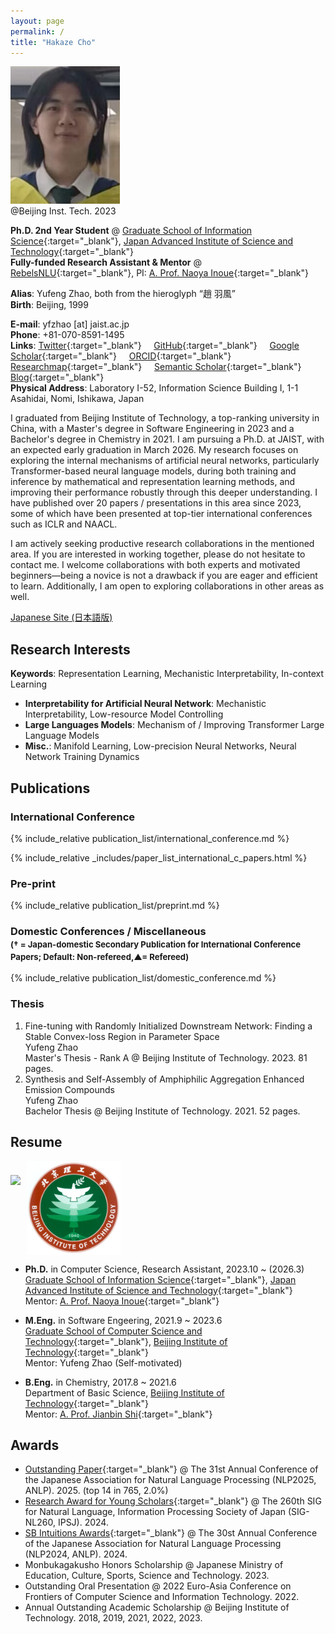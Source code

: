 ```yaml
---
layout: page
permalink: /
title: "Hakaze Cho"
---
```


<div class="img_margin">
<img src="./assets/fig/photo.png" alt="" title="@Beijing Inst. Tech. 2023" height="220">
<figcaption>@Beijing Inst. Tech. 2023</figcaption>
</div>

**Ph.D. 2nd Year Student** @ [Graduate School of Information Science](https://www.jaist.ac.jp/areas/cs/){:target="_blank"}, [Japan Advanced Institute of Science and Technology](https://www.jaist.ac.jp/){:target="_blank"}  
**Fully-funded Research Assistant & Mentor** @ [RebelsNLU](https://rebelsnlu.super.site/){:target="_blank"}, PI: [A. Prof. Naoya Inoue](https://naoya-i.info/){:target="_blank"}   

**Alias**: Yufeng Zhao, both from the hieroglyph “趙 羽風”  
**Birth**: Beijing, 1999
<!-- **Affiliation**: Japan Advanced Institute of Science and Technology ← Beijing Institute of Technology   -->

**E-mail**: yfzhao [at] jaist.ac.jp  
**Phone**: +81-070-8591-1495  
**Links**:
[Twitter](https://x.com/yfZhao495){:target="_blank"} &nbsp;&nbsp;&nbsp;
[GitHub](https://github.com/hc495){:target="_blank"} &nbsp;&nbsp;&nbsp; 
[Google Scholar](https://scholar.google.com/citations?user=q_eQAcwAAAAJ){:target="_blank"} &nbsp;&nbsp;&nbsp; 
[ORCID](https://orcid.org/0000-0002-7127-1954){:target="_blank"} &nbsp;&nbsp;&nbsp; 
[Researchmap](https://researchmap.jp/hc495){:target="_blank"} &nbsp;&nbsp;&nbsp; 
[Semantic Scholar](https://www.semanticscholar.org/author/Hakaze-Cho/2304519017){:target="_blank"} &nbsp;&nbsp;&nbsp; 
[Blog](https://www.amachi.com.cn/){:target="_blank"} &nbsp;&nbsp;&nbsp;   
**Physical Address**: Laboratory I-52, Information Science Building I, 1-1 Asahidai, Nomi, Ishikawa, Japan  

I graduated from Beijing Institute of Technology, a top-ranking university in China, with a Master's degree in Software Engineering in 2023 and a Bachelor's degree in Chemistry in 2021. I am pursuing a Ph.D. at JAIST, with an expected early graduation in March 2026. My research focuses on exploring the internal mechanisms of artificial neural networks, particularly Transformer-based neural language models, during both training and inference by mathematical and representation learning methods, and improving their performance robustly through this deeper understanding. I have published over 20 papers / presentations in this area since 2023, some of which have been presented at top-tier international conferences such as ICLR and NAACL.

I am actively seeking productive research collaborations in the mentioned area. If you are interested in working together, please do not hesitate to contact me. I welcome collaborations with both experts and motivated beginners—being a novice is not a drawback if you are eager and efficient to learn. Additionally, I am open to exploring collaborations in other areas as well. 

[Japanese Site (日本語版)](https://www.hakaze-c.com/ja)

## Research Interests

**Keywords**: Representation Learning, Mechanistic Interpretability, In-context Learning  
- **Interpretability for Artificial Neural Network**: Mechanistic Interpretability, Low-resource Model Controlling  
- **Large Languages Models**: Mechanism of / Improving Transformer Large Language Models  
- **Misc.**: Manifold Learning, Low-precision Neural Networks, Neural Network Training Dynamics

## Publications

### International Conference

{% include_relative publication_list/international_conference.md %}


{% include_relative _includes/paper_list_international_c_papers.html %}

### Pre-print

{% include_relative publication_list/preprint.md %}

<!-- ### <a title="(† = Japan-domestic Secondary Publication for Conference Papers; Default: Non-refereed,▲= Refereed)">Domestic Conferences / Miscellaneous</a><br><span style="font-size:0.8em">(† = Japan-domestic Secondary Publication for International Conference Papers; Default: Non-refereed,▲= Refereed)</span> -->

### Domestic Conferences / Miscellaneous<br><span style="font-size:0.8em">(† = Japan-domestic Secondary Publication for International Conference Papers; Default: Non-refereed,▲= Refereed)</span>

{% include_relative publication_list/domestic_conference.md %}

### Thesis

1. Fine-tuning with Randomly Initialized Downstream Network: Finding a Stable Convex-loss Region in Parameter Space    
    Yufeng Zhao   
    Master's Thesis - Rank A @ Beijing Institute of Technology. 2023. 81 pages.
2. Synthesis and Self-Assembly of Amphiphilic Aggregation Enhanced Emission Compounds   
   Yufeng Zhao   
   Bachelor Thesis @ Beijing Institute of Technology. 2021. 52 pages.

## Resume

<div class="img_margin" style="display: flex; align-items: center; gap: 10px;">
    <img src="./assets/fig/jaist.png" height="105">
    <img src="./assets/fig/bit_xiaohui.jpg" height="150">
</div>

- **Ph.D.** in Computer Science, Research Assistant, 2023.10 ~ (2026.3)  
  [Graduate School of Information Science](https://www.jaist.ac.jp/areas/cs/){:target="_blank"}, [Japan Advanced Institute of Science and Technology](https://www.jaist.ac.jp/){:target="_blank"}  
  Mentor: [A. Prof. Naoya Inoue](https://naoya-i.info/){:target="_blank"}

- **M.Eng.** in Software Engeering, 2021.9 ~ 2023.6   
  [Graduate School of Computer Science and Technology](https://cs.bit.edu.cn/){:target="_blank"}, [Beijing Institute of Technology](https://www.bit.edu.cn/){:target="_blank"}   
  Mentor: Yufeng Zhao (Self-motivated)
  
- **B.Eng.** in Chemistry, 2017.8 ~ 2021.6  
  Department of Basic Science, [Beijing Institute of Technology](https://www.bit.edu.cn/){:target="_blank"}   
  Mentor: [A. Prof. Jianbin Shi](https://mse.bit.edu.cn/szdw/jgml/clwlyhxxg/ff4af2fd072b47beadc219b5c4e266f7.htm){:target="_blank"}

## Awards

- [Outstanding Paper](https://anlp.jp/nlp2025/award.html#outstanding){:target="_blank"} @ The 31st Annual Conference of the Japanese Association for Natural Language Processing (NLP2025, ANLP). 2025. (top 14 in 765, 2.0%)
- [Research Award for Young Scholars](https://sites.google.com/sig-nl.ipsj.or.jp/sig-nl/%E6%8E%88%E8%B3%9E/young#h.qq15e8v12s8d){:target="_blank"} @ The 260th SIG for Natural Language, Information Processing Society of Japan (SIG-NL260, IPSJ). 2024.
- [SB Intuitions Awards](https://www.anlp.jp/nlp2024/award.html){:target="_blank"} @ The 30st Annual Conference of the Japanese Association for Natural Language Processing (NLP2024, ANLP). 2024.
- Monbukagakusho Honors Scholarship @ Japanese Ministry of Education, Culture, Sports, Science and Technology. 2023.
- Outstanding Oral Presentation @ 2022 Euro-Asia Conference on Frontiers of Computer Science and Information Technology. 2022.
- Annual Outstanding Academic Scholarship @ Beijing Institute of Technology. 2018, 2019, 2021, 2022, 2023.